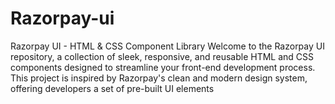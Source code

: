 # Razorpay-ui
Razorpay UI - HTML &amp; CSS Component Library  Welcome to the Razorpay UI repository, a collection of sleek, responsive, and reusable HTML and CSS components designed to streamline your front-end development process. This project is inspired by Razorpay's clean and modern design system, offering developers a set of pre-built UI elements
